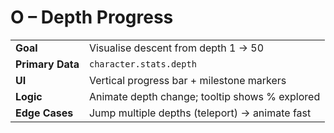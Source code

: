 # O – Depth Progress

|  |  |
|---|---|
| **Goal** | Visualise descent from depth 1 → 50 |
| **Primary Data** | `character.stats.depth` |
| **UI** | Vertical progress bar + milestone markers |
| **Logic** | Animate depth change; tooltip shows % explored |
| **Edge Cases** | Jump multiple depths (teleport) → animate fast | 
